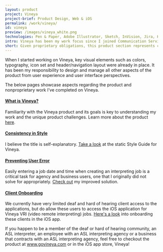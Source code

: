```yaml
---
layout: product
project: Vineya
project-brief: Product Design, Web & iOS
permalink: /work/vineya/
id: vineya
preview: /images/vineya_white.png
technologies: Pen & Paper, Adobe Illustrator, Sketch, InVision, Jira, HTML, CSS, Ember, Github
intro: Vineya has been my work focus since I joined Communication Service for the Deaf in October of 2015. As a member of the software development team, I walked into the very early stages of the product development and have seen the project through to release, and now focus on continuous improvements and feature additions.
short: Given proprietary obligations, this product section represents certain elements of my work on the Vineya product that are not limited by confidentiality.  
---
```


When I started working on Vineya, key visual elements such as colors, typography, icon set and header/navigation layout were already in place. It has been my responsibility to design and manage all other aspects of the product from user experience and user interface perspectives. 

The below pages showcase aspects regarding the product and 
nonproprietary work I’ve completed on Vineya. 

<div class="product-link">
    <h4><a href="/work/vineya/what-is-vineya">What is Vineya?</a></h4>
    <p>Familiarity with the Vineya product and its goals is key to understanding my work and the unique product challenges. Learn more about the product <a href="/work/vineya/what-is-vineya">here</a>.</p>
</div>

<div class="product-link">
    <h4><a href="/work/vineya/consistency-in-style">Consistency in Style</a></h4>
    <p>I believe the title is self-explanatory. <a href="/work/vineya/consistency-in-style">Take a look</a> at the static Style Guide for Vineya.</p>
</div>

<div class="product-link">
    <h4><a href="/work/vineya/preventing-user-error">Preventing User Error</a></h4>
    <p>Easily entering a job date and time when creating an interpreting job is a critical task for agency and business users, one that I originally did not solve for appropriately. <a href="/work/vineya/preventing-user-error">Check out</a> my improved solution.</p>
</div>

<div class="product-link">
    <h4><a href="/work/vineya/client-onboarding">Client Onboarding</a></h4>
    <p>We currently have very limited deaf and hard of hearing client access to the applications, but do allow these users to access the iOS application for Vineya VRI (video remote interpreting) jobs. <a href="/work/vineya/client-onboarding">Here's a look</a> into onboarding these clients in the iOS app.</p>
</div>


If you happen to be a member of the deaf or hard of hearing community, an ASL interpreter, an employee with an ASL interpreting agency or a business that contracts with an ASL interpreting agency, feel free to checkout the product at <a href="https://govineya.com/" target="_blank">www.govineya.com</a> or in the iOS app store, Vineya!